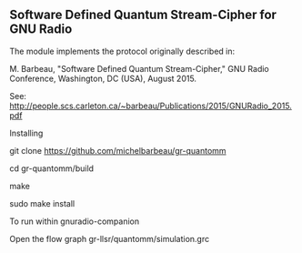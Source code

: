 Software Defined Quantum Stream-Cipher for GNU Radio
----------------------------------------------------

The module implements the protocol originally described in: 

M. Barbeau, "Software Defined Quantum Stream-Cipher," GNU Radio Conference, Washington, DC (USA), August 2015.

See: http://people.scs.carleton.ca/~barbeau/Publications/2015/GNURadio_2015.pdf

Installing

git clone https://github.com/michelbarbeau/gr-quantomm

cd gr-quantomm/build
 
make

sudo make install

To run within gnuradio-companion

Open the flow graph  gr-llsr/quantomm/simulation.grc
